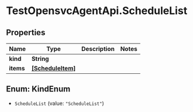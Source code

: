 # TestOpensvcAgentApi.ScheduleList

## Properties

Name | Type | Description | Notes
------------ | ------------- | ------------- | -------------
**kind** | **String** |  | 
**items** | [**[ScheduleItem]**](ScheduleItem.md) |  | 



## Enum: KindEnum


* `ScheduleList` (value: `"ScheduleList"`)




